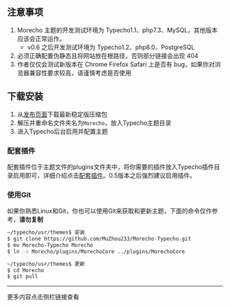 ## 注意事项

1. Morecho 主题的开发测试环境为 Typecho1.1、php7.3、MySQL，其他版本应该会正常运作。
    - v0.6 之后开发测试环境为 Typecho1.2、php8.0、PostgreSQL
1. 必须正确配置伪静态且将网站放在根路径，否则部分链接会出现 404
1. 作者仅仅会测试新版本在 Chrome Firefox Safari 上是否有 bug，如果你对浏览器兼容性要求较高，请谨慎考虑是否使用

## 下载安装

1. 从[发布页面](https://github.com/MuZhou233/Morecho-Typecho/releases)下载最新稳定版压缩包
1. 解压并重命名文件夹名为`Morecho`，放入Typecho主题目录
1. 进入Typecho后台启用并配置主题

### 配套插件

配套插件位于主题文件的plugins文件夹中，将你需要的插件放入Typecho插件目录启用即可，详细介绍点击[配套插件](/plugins)。0.5版本之后强烈建议启用插件。

### 使用Git

如果你熟悉Linux和Git，你也可以使用Git来获取和更新主题，下面的命令仅作参考，**请勿复制**
```bash
~/typecho/usr/themes$ 安装
$ git clone https://github.com/MuZhou233/Morecho-Typecho.git
$ mv Morecho-Typecho Morecho
$ ln -s Morecho/plugins/MorechoCore ../plugins/MorechoCore
```
```bash
~/typecho/usr/themes$ 更新
$ cd Morecho
$ git pull
```

---

更多内容点击侧栏链接查看